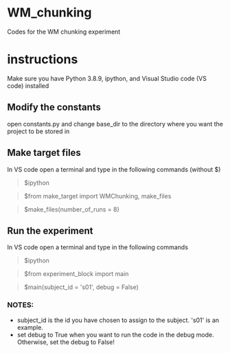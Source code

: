 # WM_chunking
Codes for the WM chunking experiment

# instructions
Make sure you have Python 3.8.9, ipython, and Visual Studio code (VS code) installed

## Modify the constants
open constants.py and change base_dir to the directory where you want the project to be stored in

## Make target files
In VS code open a terminal and type in the following commands (without $)
> $ipython
 
> $from make_target import WMChunking, make_files
 
> $make_files(number_of_runs = 8)

## Run the experiment
In VS code open a terminal and type in the following commands
> $ipython

> $from experiment_block import main

> $main(subject_id = 's01', debug = False)

### NOTES: 
* subject_id is the id you have chosen to assign to the subject. 's01' is an example.
* set debug to True when you want to run the code in the debug mode. Otherwise, set the debug to False!


